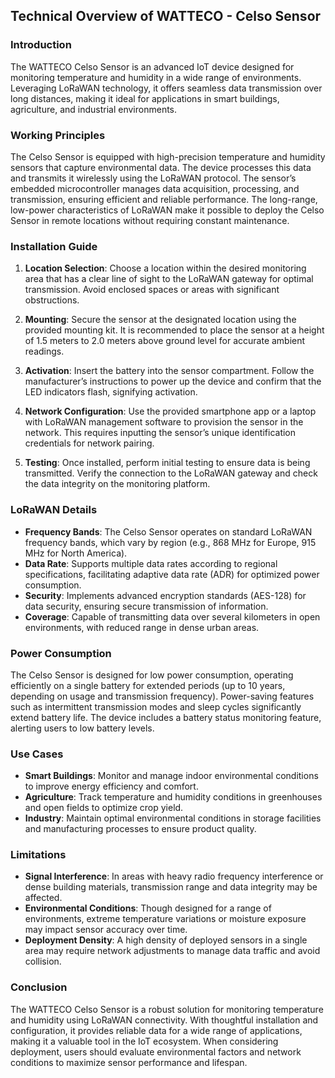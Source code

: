 ## Technical Overview of WATTECO - Celso Sensor

### Introduction
The WATTECO Celso Sensor is an advanced IoT device designed for monitoring temperature and humidity in a wide range of environments. Leveraging LoRaWAN technology, it offers seamless data transmission over long distances, making it ideal for applications in smart buildings, agriculture, and industrial environments.

### Working Principles
The Celso Sensor is equipped with high-precision temperature and humidity sensors that capture environmental data. The device processes this data and transmits it wirelessly using the LoRaWAN protocol. The sensor’s embedded microcontroller manages data acquisition, processing, and transmission, ensuring efficient and reliable performance. The long-range, low-power characteristics of LoRaWAN make it possible to deploy the Celso Sensor in remote locations without requiring constant maintenance.

### Installation Guide
1. **Location Selection**: Choose a location within the desired monitoring area that has a clear line of sight to the LoRaWAN gateway for optimal transmission. Avoid enclosed spaces or areas with significant obstructions.
   
2. **Mounting**: Secure the sensor at the designated location using the provided mounting kit. It is recommended to place the sensor at a height of 1.5 meters to 2.0 meters above ground level for accurate ambient readings.
   
3. **Activation**: Insert the battery into the sensor compartment. Follow the manufacturer’s instructions to power up the device and confirm that the LED indicators flash, signifying activation.

4. **Network Configuration**: Use the provided smartphone app or a laptop with LoRaWAN management software to provision the sensor in the network. This requires inputting the sensor’s unique identification credentials for network pairing.

5. **Testing**: Once installed, perform initial testing to ensure data is being transmitted. Verify the connection to the LoRaWAN gateway and check the data integrity on the monitoring platform.

### LoRaWAN Details
- **Frequency Bands**: The Celso Sensor operates on standard LoRaWAN frequency bands, which vary by region (e.g., 868 MHz for Europe, 915 MHz for North America).
- **Data Rate**: Supports multiple data rates according to regional specifications, facilitating adaptive data rate (ADR) for optimized power consumption.
- **Security**: Implements advanced encryption standards (AES-128) for data security, ensuring secure transmission of information.
- **Coverage**: Capable of transmitting data over several kilometers in open environments, with reduced range in dense urban areas.

### Power Consumption
The Celso Sensor is designed for low power consumption, operating efficiently on a single battery for extended periods (up to 10 years, depending on usage and transmission frequency). Power-saving features such as intermittent transmission modes and sleep cycles significantly extend battery life. The device includes a battery status monitoring feature, alerting users to low battery levels.

### Use Cases
- **Smart Buildings**: Monitor and manage indoor environmental conditions to improve energy efficiency and comfort.
- **Agriculture**: Track temperature and humidity conditions in greenhouses and open fields to optimize crop yield.
- **Industry**: Maintain optimal environmental conditions in storage facilities and manufacturing processes to ensure product quality.

### Limitations
- **Signal Interference**: In areas with heavy radio frequency interference or dense building materials, transmission range and data integrity may be affected.
- **Environmental Conditions**: Though designed for a range of environments, extreme temperature variations or moisture exposure may impact sensor accuracy over time.
- **Deployment Density**: A high density of deployed sensors in a single area may require network adjustments to manage data traffic and avoid collision.

### Conclusion
The WATTECO Celso Sensor is a robust solution for monitoring temperature and humidity using LoRaWAN connectivity. With thoughtful installation and configuration, it provides reliable data for a wide range of applications, making it a valuable tool in the IoT ecosystem. When considering deployment, users should evaluate environmental factors and network conditions to maximize sensor performance and lifespan.